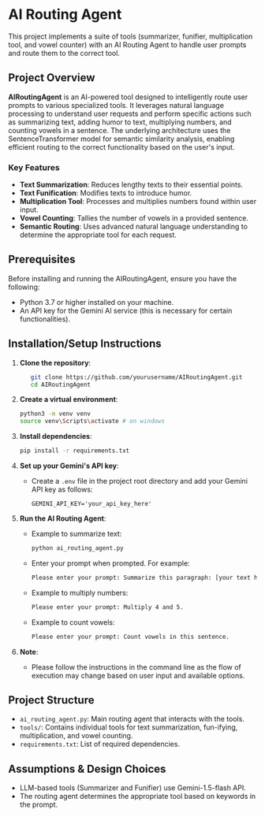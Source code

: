 # AI Routing Agent

This project implements a suite of tools (summarizer, funifier, multiplication tool, and vowel counter) with an AI Routing Agent to handle user prompts and route them to the correct tool.

## Project Overview

**AIRoutingAgent** is an AI-powered tool designed to intelligently route user prompts to various specialized tools. It leverages natural language processing to understand user requests and perform specific actions such as summarizing text, adding humor to text, multiplying numbers, and counting vowels in a sentence. The underlying architecture uses the SentenceTransformer model for semantic similarity analysis, enabling efficient routing to the correct functionality based on the user's input.

### Key Features

- **Text Summarization**: Reduces lengthy texts to their essential points.
- **Text Funification**: Modifies texts to introduce humor.
- **Multiplication Tool**: Processes and multiplies numbers found within user input.
- **Vowel Counting**: Tallies the number of vowels in a provided sentence.
- **Semantic Routing**: Uses advanced natural language understanding to determine the appropriate tool for each request.

## Prerequisites

Before installing and running the AIRoutingAgent, ensure you have the following:

- Python 3.7 or higher installed on your machine.
- An API key for the Gemini AI service (this is necessary for certain functionalities).

## Installation/Setup Instructions

1. **Clone the repository**:

   ```bash
      git clone https://github.com/yourusername/AIRoutingAgent.git
      cd AIRoutingAgent
   ```

2. **Create a virtual environment**:

   ```bash
   python3 -m venv venv
   source venv\Scripts\activate # on windows
   ```
3. **Install dependencies**:

   ```bash
   pip install -r requirements.txt
   ```
4. **Set up your Gemini's API key**:

   - Create a `.env` file in the project root directory and add your Gemini API key as follows:

     ```
     GEMINI_API_KEY='your_api_key_here'
     ```
5. **Run the AI Routing Agent**:

   - Example to summarize text:

     ```bash
     python ai_routing_agent.py
     ```
   - Enter your prompt when prompted. For example:

     ```bash
     Please enter your prompt: Summarize this paragraph: [your text here]
     ```
   - Example to multiply numbers:

     ```bash
     Please enter your prompt: Multiply 4 and 5.
     ```
   - Example to count vowels:

     ```bash
     Please enter your prompt: Count vowels in this sentence.
     ```
6. **Note**:

   - Please follow the instructions in the command line as the flow of execution may change based on user input and available options.

## Project Structure

- `ai_routing_agent.py`: Main routing agent that interacts with the tools.
- `tools/`: Contains individual tools for text summarization, fun-ifying, multiplication, and vowel counting.
- `requirements.txt`: List of required dependencies.

## Assumptions & Design Choices

- LLM-based tools (Summarizer and Funifier) use Gemini-1.5-flash API.
- The routing agent determines the appropriate tool based on keywords in the prompt.
